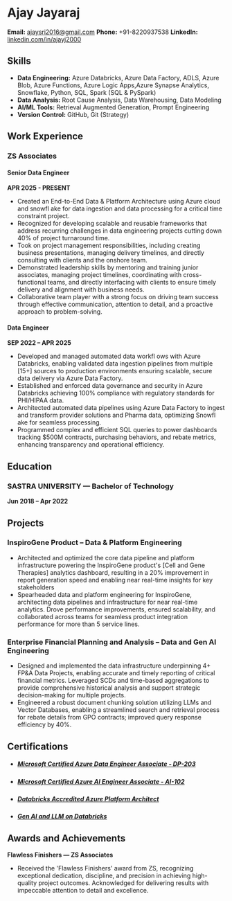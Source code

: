 # Ajay Jayaraj

**Email:** [ajaysri2016@gmail.com](mailto:ajaysri2016@gmail.com)
**Phone:** +91-8220937538
**LinkedIn:** [linkedin.com/in/ajayj2000](https://linkedin.com/in/ajayj2000)

## Skills

* **Data Engineering:** Azure Databricks, Azure Data Factory, ADLS, Azure Blob, Azure Functions, Azure Logic Apps,Azure Synapse Analytics, Snowflake, Python, SQL, Spark (SQL & PySpark)
* **Data Analysis:** Root Cause Analysis, Data Warehousing, Data Modeling
* **AI/ML Tools:** Retrieval Augmented Generation, Prompt Engineering
* **Version Control:** GitHub, Git (Strategy)

## Work Experience
### ZS Associates 
#### Senior Data Engineer
**APR 2025 - PRESENT**

* Created an End-to-End Data & Platform Architecture using Azure cloud and snowfl ake for data ingestion and data processing for a critical time constraint project. 
* Recognized for developing scalable and reusable frameworks that address recurring challenges in data engineering projects cutting down 40% of project turnaround time. 
* Took on project management responsibilities, including creating business presentations, managing delivery timelines, and directly consulting with clients and the onshore team. 
* Demonstrated leadership skills by mentoring and training junior associates, managing project timelines, coordinating with cross-functional teams, and directly interfacing with clients to ensure timely delivery and alignment with business needs.
* Collaborative team player with a strong focus on driving team success through effective communication, attention to detail, and a proactive approach to problem-solving.

#### Data Engineer
**SEP 2022 – APR 2025**

* Developed and managed automated data workfl ows with Azure Databricks, enabling validated data ingestion pipelines from multiple [15+] sources to production environments ensuring scalable, secure data delivery via Azure Data Factory. 
* Established and enforced data governance and security in Azure Databricks achieving 100% compliance with regulatory standards for PHI/HIPAA data. 
* Architected automated data pipelines using Azure Data Factory to ingest and transform provider solutions and Pharma data, optimizing Snowfl ake for seamless processing. 
* Programmed complex and efficient SQL queries to power dashboards tracking $500M contracts, purchasing behaviors, and rebate metrics, enhancing transparency and operational efficiency.

## Education

### SASTRA UNIVERSITY — Bachelor of Technology 
**Jun 2018 – Apr 2022**

## Projects

### InspiroGene Product – Data & Platform Engineering

* Architected and optimized the core data pipeline and platform infrastructure powering the InspiroGene product's [Cell and Gene Therapies] analytics dashboard, resulting in a 20% improvement in report generation speed and enabling near real-time insights for key stakeholders
* Spearheaded data and platform engineering for InspiroGene, architecting data pipelines and infrastructure for near real-time analytics. Drove performance improvements, ensured scalability, and collaborated across teams for seamless product integration performance for more than 5 service lines.

### Enterprise Financial Planning and Analysis – Data and Gen AI Engineering

* Designed and implemented the data infrastructure underpinning 4+ FP&A Data Projects, enabling accurate and timely reporting of critical financial metrics. Leveraged SCDs and time-based aggregations to provide comprehensive historical analysis and support strategic decision-making for multiple projects.
* Engineered a robust document chunking solution utilizing LLMs and Vector Databases, enabling a streamlined search and retrieval process for rebate details from GPO contracts; improved query response efficiency by 40%.

## Certifications

* ##### [Microsoft Certified Azure Data Engineer Associate - DP-203](https://learn.microsoft.com/en-us/users/ajayj2000-0407/credentials/2317b44b3714ff37)
* ##### [Microsoft Certified Azure AI Engineer Associate - AI-102](https://learn.microsoft.com/en-us/users/ajayj2000-0407/credentials/dc414fdef18fe56a)
* ##### [Databricks Accredited Azure Platform Architect](https://credentials.databricks.com/f7acb3db-f793-4f83-84d3-d0e52b143229#acc.Tb9RewVg)
* ##### [Gen AI and LLM on Databricks](https://credentials.databricks.com/044a0269-9bb0-46cb-a5fa-3d76ebb6db39#acc.UL8rip1e)

## Awards and Achievements
**Flawless Finishers — ZS Associates**

* Received the 'Flawless Finishers' award from ZS, recognizing exceptional dedication, discipline, and precision in achieving high-quality project outcomes. Acknowledged for delivering results with impeccable attention to detail and excellence.